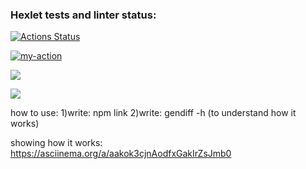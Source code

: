 ### Hexlet tests and linter status:
[![Actions Status](https://github.com/billiboba1/frontend-project-lvl2/workflows/hexlet-check/badge.svg)](https://github.com/billiboba1/frontend-project-lvl2/actions)

[![my-action](https://github.com/billiboba1/frontend-project-lvl2/workflows/github-action/badge.svg)](https://github.com/billiboba1/frontend-project-lvl2/actions)

<a href="https://codeclimate.com/github/billiboba1/frontend-project-lvl2/maintainability"><img src="https://api.codeclimate.com/v1/badges/2b9cbf542d024a83c530/maintainability" /></a>

<a href="https://codeclimate.com/github/billiboba1/frontend-project-lvl2/test_coverage"><img src="https://api.codeclimate.com/v1/badges/2b9cbf542d024a83c530/test_coverage" /></a>

how to use:
1)write: npm link
2)write: gendiff -h (to understand how it works)

showing how it works: https://asciinema.org/a/aakok3cjnAodfxGakIrZsJmb0
